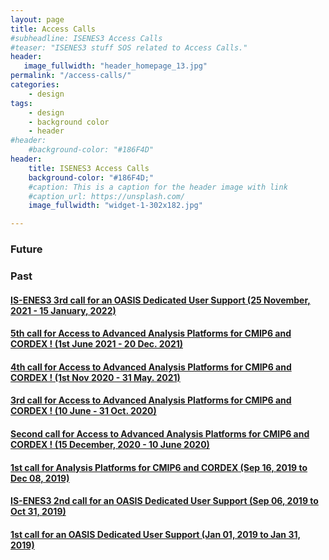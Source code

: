 ```yaml
---
layout: page
title: Access Calls
#subheadline: ISENES3 Access Calls
#teaser: "ISENES3 stuff SOS related to Access Calls."
header:
   image_fullwidth: "header_homepage_13.jpg"
permalink: "/access-calls/"
categories:
    - design
tags:
    - design
    - background color
    - header
#header:
    #background-color: "#186F4D"
header:
    title: ISENES3 Access Calls
    background-color: "#186F4D;"
    #caption: This is a caption for the header image with link
    #caption_url: https://unsplash.com/
    image_fullwidth: "widget-1-302x182.jpg"

---
```


### Future

### Past

#### [IS-ENES3 3rd call for an OASIS Dedicated User Support (25 November, 2021 - 15 January, 2022)](https://valeriupredoi.github.io/access-calls-past#oasis)

#### [5th call for Access to Advanced Analysis Platforms for CMIP6 and CORDEX ! (1st June 2021 - 20 Dec. 2021)](https://valeriupredoi.github.io/access-calls-past#cordex5)

#### [4th call for Access to Advanced Analysis Platforms for CMIP6 and CORDEX ! (1st Nov 2020 - 31 May. 2021)](https://valeriupredoi.github.io/access-calls-past#cordex4)

#### [3rd call for Access to Advanced Analysis Platforms for CMIP6 and CORDEX ! (10 June - 31 Oct. 2020)](https://valeriupredoi.github.io/access-calls-past#cordex3)

#### [Second call for Access to Advanced Analysis Platforms for CMIP6 and CORDEX ! (15 December, 2020 - 10 June 2020)](https://valeriupredoi.github.io/access-calls-past#cordex2)

#### [1st call for Analysis Platforms for CMIP6 and CORDEX (Sep 16, 2019 to Dec 08, 2019)](https://valeriupredoi.github.io/access-calls-past#cordex1)

#### [IS-ENES3 2nd call for an OASIS Dedicated User Support (Sep 06, 2019 to Oct 31, 2019)](https://valeriupredoi.github.io/access-calls-past#oasis2)

#### [1st call for an OASIS Dedicated User Support (Jan 01, 2019 to Jan 31, 2019)](https://valeriupredoi.github.io/access-calls-past#oasis1)
